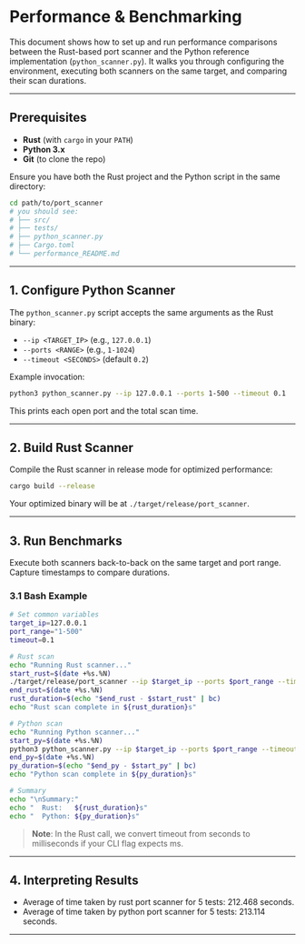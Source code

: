 # Performance & Benchmarking

This document shows how to set up and run performance comparisons between the Rust-based port scanner and the Python reference implementation (`python_scanner.py`). It walks you through configuring the environment, executing both scanners on the same target, and comparing their scan durations.

---

## Prerequisites

* **Rust** (with `cargo` in your `PATH`)
* **Python 3.x**
* **Git** (to clone the repo)

Ensure you have both the Rust project and the Python script in the same directory:

```bash
cd path/to/port_scanner
# you should see:
# ├── src/
# ├── tests/
# ├── python_scanner.py
# ├── Cargo.toml
# └── performance_README.md
```

---

## 1. Configure Python Scanner

The `python_scanner.py` script accepts the same arguments as the Rust binary:

* `--ip <TARGET_IP>` (e.g., `127.0.0.1`)
* `--ports <RANGE>` (e.g., `1-1024`)
* `--timeout <SECONDS>` (default `0.2`)

Example invocation:

```bash
python3 python_scanner.py --ip 127.0.0.1 --ports 1-500 --timeout 0.1
```

This prints each open port and the total scan time.

---

## 2. Build Rust Scanner

Compile the Rust scanner in release mode for optimized performance:

```bash
cargo build --release
```

Your optimized binary will be at `./target/release/port_scanner`.

---

## 3. Run Benchmarks

Execute both scanners back-to-back on the same target and port range. Capture timestamps to compare durations.

### 3.1 Bash Example

```bash
# Set common variables
target_ip=127.0.0.1
port_range="1-500"
timeout=0.1

# Rust scan
echo "Running Rust scanner..."
start_rust=$(date +%s.%N)
./target/release/port_scanner --ip $target_ip --ports $port_range --timeout $(echo "$timeout*1000" | bc) --no-verbose
end_rust=$(date +%s.%N)
rust_duration=$(echo "$end_rust - $start_rust" | bc)
echo "Rust scan complete in ${rust_duration}s"

# Python scan
echo "Running Python scanner..."
start_py=$(date +%s.%N)
python3 python_scanner.py --ip $target_ip --ports $port_range --timeout $timeout > /dev/null
end_py=$(date +%s.%N)
py_duration=$(echo "$end_py - $start_py" | bc)
echo "Python scan complete in ${py_duration}s"

# Summary
echo "\nSummary:"
echo "  Rust:   ${rust_duration}s"
echo "  Python: ${py_duration}s"
```

> **Note**: In the Rust call, we convert timeout from seconds to milliseconds if your CLI flag expects ms.

---

## 4. Interpreting Results

* Average of time taken by rust port scanner for 5 tests: 212.468 seconds.
* Average of time taken by python port scanner for 5 tests: 213.114 seconds.


---


